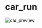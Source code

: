 # car_run
![car_preview](https://user-images.githubusercontent.com/101937130/193326761-d95e1e86-4453-4e7b-9689-8efd947274c8.png)
